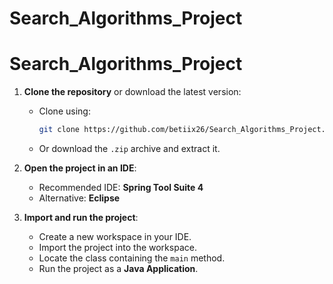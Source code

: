 # Search_Algorithms_Project

# Search_Algorithms_Project

1. **Clone the repository** or download the latest version:
   - Clone using:
     ```bash
     git clone https://github.com/betiix26/Search_Algorithms_Project.git
     ```
   - Or download the `.zip` archive and extract it.

2. **Open the project in an IDE**:
   - Recommended IDE: **Spring Tool Suite 4**
   - Alternative: **Eclipse**

3. **Import and run the project**:
   - Create a new workspace in your IDE.
   - Import the project into the workspace.
   - Locate the class containing the `main` method.
   - Run the project as a **Java Application**.
